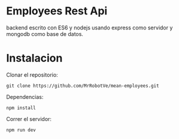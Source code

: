 # Employees Rest Api 
backend escrito con ES6 y nodejs usando express como servidor y mongodb como base de datos.

# Instalacion
Clonar el repositorio:
```
git clone https://github.com/MrRobotVe/mean-employees.git
```
Dependencias:
```
npm install
```

Correr el servidor:
```
npm run dev
```
